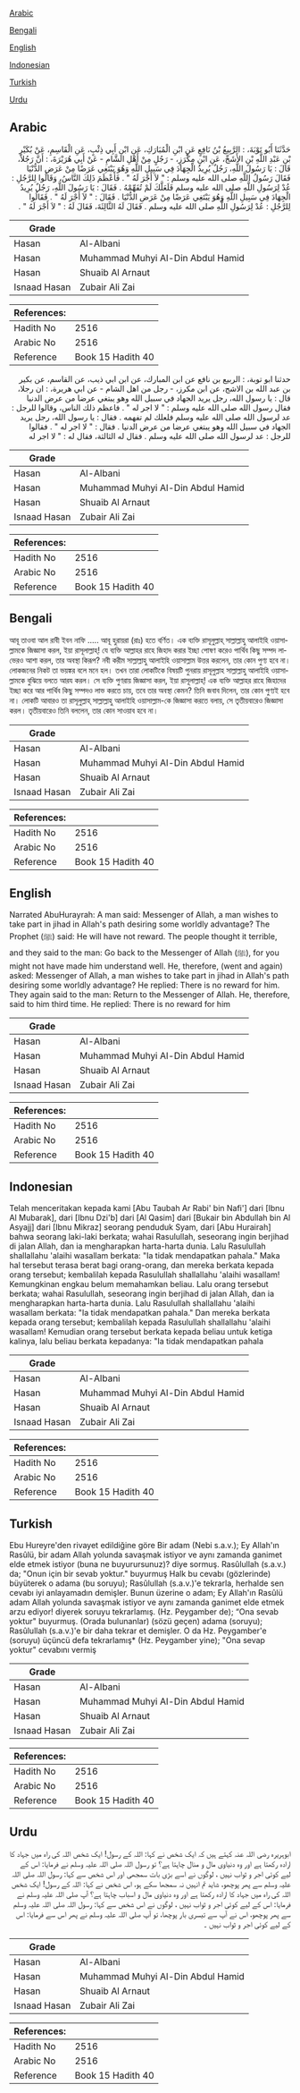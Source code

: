 [Arabic](#arabic)

[Bengali](#bengali)

[English](#english)

[Indonesian](#indonesian)

[Turkish](#turkish)

[Urdu](#urdu)

## Arabic


<div dir="rtl" lang="ar" style={{fontSize:'larger',backgroundColor:'#f8f9fa',padding:20}}>
حَدَّثَنَا أَبُو تَوْبَةَ، ‏:‏ الرَّبِيعُ بْنُ نَافِعٍ عَنِ ابْنِ الْمُبَارَكِ، عَنِ ابْنِ أَبِي ذِئْبٍ، عَنِ الْقَاسِمِ، عَنْ بُكَيْرِ بْنِ عَبْدِ اللَّهِ بْنِ الأَشَجِّ، عَنِ ابْنِ مِكْرَزٍ، - رَجُلٍ مِنْ أَهْلِ الشَّامِ - عَنْ أَبِي هُرَيْرَةَ، ‏:‏ أَنَّ رَجُلاً، قَالَ ‏:‏ يَا رَسُولَ اللَّهِ، رَجُلٌ يُرِيدُ الْجِهَادَ فِي سَبِيلِ اللَّهِ وَهُوَ يَبْتَغِي عَرَضًا مِنْ عَرَضِ الدُّنْيَا فَقَالَ رَسُولُ اللَّهِ صلى الله عليه وسلم ‏:‏ ‏"‏ لاَ أَجْرَ لَهُ ‏"‏ ‏.‏ فَأَعْظَمَ ذَلِكَ النَّاسُ، وَقَالُوا لِلرَّجُلِ ‏:‏ عُدْ لِرَسُولِ اللَّهِ صلى الله عليه وسلم فَلَعَلَّكَ لَمْ تُفَهِّمْهُ ‏.‏ فَقَالَ ‏:‏ يَا رَسُولَ اللَّهِ، رَجُلٌ يُرِيدُ الْجِهَادَ فِي سَبِيلِ اللَّهِ وَهُوَ يَبْتَغِي عَرَضًا مِنْ عَرَضِ الدُّنْيَا ‏.‏ فَقَالَ ‏:‏ ‏"‏ لاَ أَجْرَ لَهُ ‏"‏ ‏.‏ فَقَالُوا لِلرَّجُلِ ‏:‏ عُدْ لِرَسُولِ اللَّهِ صلى الله عليه وسلم ‏.‏ فَقَالَ لَهُ الثَّالِثَةَ، فَقَالَ لَهُ ‏:‏ ‏"‏ لاَ أَجْرَ لَهُ ‏"‏ ‏.‏
</div>
<div style={{backgroundColor:'#f8f9fa',padding:20, marginBottom: 10}}><table> <thead> <tr> <th>Grade</th> <th></th> </tr> </thead> <tbody> <tr><td>Hasan</td><td>Al-Albani</td></tr><tr><td>Hasan</td><td>Muhammad Muhyi Al-Din Abdul Hamid</td></tr><tr><td>Hasan</td><td>Shuaib Al Arnaut</td></tr><tr><td>Isnaad Hasan</td><td>Zubair Ali Zai</td></tr></tbody></table><table> <thead> <tr> <th>References:</th> <th></th> </tr> </thead> <tbody><tr><td>Hadith No</td><td>2516</td></tr><tr><td>Arabic No</td><td>2516</td></tr><tr><td>Reference</td><td>Book 15 Hadith 40</td></tr></tbody></table></div>


<div dir="rtl" lang="ar" style={{fontSize:'larger',backgroundColor:'#f8f9fa',padding:20}}>
حدثنا ابو توبة، : الربيع بن نافع عن ابن المبارك، عن ابن ابي ذيب، عن القاسم، عن بكير بن عبد الله بن الاشج، عن ابن مكرز، - رجل من اهل الشام - عن ابي هريرة، : ان رجلا، قال : يا رسول الله، رجل يريد الجهاد في سبيل الله وهو يبتغي عرضا من عرض الدنيا فقال رسول الله صلى الله عليه وسلم : " لا اجر له " . فاعظم ذلك الناس، وقالوا للرجل : عد لرسول الله صلى الله عليه وسلم فلعلك لم تفهمه . فقال : يا رسول الله، رجل يريد الجهاد في سبيل الله وهو يبتغي عرضا من عرض الدنيا . فقال : " لا اجر له " . فقالوا للرجل : عد لرسول الله صلى الله عليه وسلم . فقال له الثالثة، فقال له : " لا اجر له
</div>
<div style={{backgroundColor:'#f8f9fa',padding:20, marginBottom: 10}}><table> <thead> <tr> <th>Grade</th> <th></th> </tr> </thead> <tbody> <tr><td>Hasan</td><td>Al-Albani</td></tr><tr><td>Hasan</td><td>Muhammad Muhyi Al-Din Abdul Hamid</td></tr><tr><td>Hasan</td><td>Shuaib Al Arnaut</td></tr><tr><td>Isnaad Hasan</td><td>Zubair Ali Zai</td></tr></tbody></table><table> <thead> <tr> <th>References:</th> <th></th> </tr> </thead> <tbody><tr><td>Hadith No</td><td>2516</td></tr><tr><td>Arabic No</td><td>2516</td></tr><tr><td>Reference</td><td>Book 15 Hadith 40</td></tr></tbody></table></div>

## Bengali


<div dir="ltr" lang="bn" style={{fontSize:'larger',backgroundColor:'#f8f9fa',padding:20}}>
আবূ তাওবা আল রাবী ইবন নাফি ..... আবূ হুরায়রা (রাঃ) হতে বর্ণিত। এক ব্যক্তি রাসূলুল্লাহ্ সাল্লাল্লাহু আলাইহি ওয়াসাল্লামকে জিজ্ঞাসা করল, ইয়া রাসূলাল্লাহ্! যে ব্যক্তি আল্লাহর রাহে জিহাদ করার ইচ্ছা পোষণ করেও পার্থিব কিছু সম্পদ লাভেরও আশা করল, তার অবস্থা কিরূপ? নবী করীম সাল্লাল্লাহু আলাইহি ওয়াসাল্লাম উত্তর করলেন, তার কোন পুণ্য হবে না। লোকজনের নিকট তা ভয়ঙ্কর বলে মনে হল। তখন তারা লোকটিকে বিষয়টি পুনরায় রাসূলুল্লাহ সাল্লাল্লাহু আলাইহি ওয়াসাল্লামকে বুঝিয়ে বলতে আরয করল। সে ব্যক্তি পুণরায় জিজ্ঞাসা করল, ইয়া রাসূলাল্লাহ্! এক ব্যক্তি আল্লাহর রাহে জিহাদের ইচ্ছা করে আর পার্থিব কিছু সম্পদও লাভ করতে চায়, তবে তার অবস্থা কেমন? তিনি জবাব দিলেন, তার কোন পুণ্যই হবে না। লোকটি আবারও তা রাসূলুল্লাহ্ সাল্লাল্লাহু আলাইহি ওয়াসাল্লাম-কে জিজ্ঞাসা করতে বলায়, সে তৃতীয়বারেও জিজ্ঞাসা করল। তৃতীয়বারেও তিনি বললেন, তার কোন সাওয়াব হবে না।
</div>
<div style={{backgroundColor:'#f8f9fa',padding:20, marginBottom: 10}}><table> <thead> <tr> <th>Grade</th> <th></th> </tr> </thead> <tbody> <tr><td>Hasan</td><td>Al-Albani</td></tr><tr><td>Hasan</td><td>Muhammad Muhyi Al-Din Abdul Hamid</td></tr><tr><td>Hasan</td><td>Shuaib Al Arnaut</td></tr><tr><td>Isnaad Hasan</td><td>Zubair Ali Zai</td></tr></tbody></table><table> <thead> <tr> <th>References:</th> <th></th> </tr> </thead> <tbody><tr><td>Hadith No</td><td>2516</td></tr><tr><td>Arabic No</td><td>2516</td></tr><tr><td>Reference</td><td>Book 15 Hadith 40</td></tr></tbody></table></div>

## English


<div dir="ltr" lang="en" style={{fontSize:'larger',backgroundColor:'#f8f9fa',padding:20}}>
Narrated AbuHurayrah: A man said: Messenger of Allah, a man wishes to take part in jihad in Allah's path desiring some worldly advantage? The Prophet (ﷺ) said: He will have not reward. The people thought it terrible, and they said to the man: Go back to the Messenger of Allah (ﷺ), for you might not have made him understand well. He, therefore, (went and again) asked: Messenger of Allah, a man wishes to take part in jihad in Allah's path desiring some worldly advantage? He replied: There is no reward for him. They again said to the man: Return to the Messenger of Allah. He, therefore, said to him third time. He replied: There is no reward for him
</div>
<div style={{backgroundColor:'#f8f9fa',padding:20, marginBottom: 10}}><table> <thead> <tr> <th>Grade</th> <th></th> </tr> </thead> <tbody> <tr><td>Hasan</td><td>Al-Albani</td></tr><tr><td>Hasan</td><td>Muhammad Muhyi Al-Din Abdul Hamid</td></tr><tr><td>Hasan</td><td>Shuaib Al Arnaut</td></tr><tr><td>Isnaad Hasan</td><td>Zubair Ali Zai</td></tr></tbody></table><table> <thead> <tr> <th>References:</th> <th></th> </tr> </thead> <tbody><tr><td>Hadith No</td><td>2516</td></tr><tr><td>Arabic No</td><td>2516</td></tr><tr><td>Reference</td><td>Book 15 Hadith 40</td></tr></tbody></table></div>

## Indonesian


<div dir="ltr" lang="id" style={{fontSize:'larger',backgroundColor:'#f8f9fa',padding:20}}>
Telah menceritakan kepada kami [Abu Taubah Ar Rabi' bin Nafi'] dari [Ibnu Al Mubarak], dari [Ibnu Dzi'b] dari [Al Qasim] dari [Bukair bin Abdullah bin Al Asyajj] dari [Ibnu Mikraz] seorang penduduk Syam, dari [Abu Hurairah] bahwa seorang laki-laki berkata; wahai Rasulullah, seseorang ingin berjihad di jalan Allah, dan ia mengharapkan harta-harta dunia. Lalu Rasulullah shallallahu 'alaihi wasallam berkata: "Ia tidak mendapatkan pahala." Maka hal tersebut terasa berat bagi orang-orang, dan mereka berkata kepada orang tersebut; kembalilah kepada Rasulullah shallallahu 'alaihi wasallam! Kemungkinan engkau belum memahamkan beliau. Lalu orang tersebut berkata; wahai Rasulullah, seseorang ingin berjihad di jalan Allah, dan ia mengharapkan harta-harta dunia. Lalu Rasulullah shallallahu 'alaihi wasallam berkata: "Ia tidak mendapatkan pahala." Dan mereka berkata kepada orang tersebut; kembalilah kepada Rasulullah shallallahu 'alaihi wasallam! Kemudian orang tersebut berkata kepada beliau untuk ketiga kalinya, lalu beliau berkata kepadanya: "Ia tidak mendapatkan pahala
</div>
<div style={{backgroundColor:'#f8f9fa',padding:20, marginBottom: 10}}><table> <thead> <tr> <th>Grade</th> <th></th> </tr> </thead> <tbody> <tr><td>Hasan</td><td>Al-Albani</td></tr><tr><td>Hasan</td><td>Muhammad Muhyi Al-Din Abdul Hamid</td></tr><tr><td>Hasan</td><td>Shuaib Al Arnaut</td></tr><tr><td>Isnaad Hasan</td><td>Zubair Ali Zai</td></tr></tbody></table><table> <thead> <tr> <th>References:</th> <th></th> </tr> </thead> <tbody><tr><td>Hadith No</td><td>2516</td></tr><tr><td>Arabic No</td><td>2516</td></tr><tr><td>Reference</td><td>Book 15 Hadith 40</td></tr></tbody></table></div>

## Turkish


<div dir="ltr" lang="tr" style={{fontSize:'larger',backgroundColor:'#f8f9fa',padding:20}}>
Ebu Hureyre'den rivayet edildiğine göre Bir adam (Nebi s.a.v.); Ey Allah'ın Rasûlü, bir adam Allah yolunda savaşmak istiyor ve aynı zamanda ganimet elde etmek istiyor (buna ne buyurursunuz)? diye sormuş. Rasûlullah (s.a.v.) da; "Onun için bir sevab yoktur." buyurmuş Halk bu cevabı (gözlerinde) büyüterek o adama (bu soruyu); Rasûlullah (s.a.v.)'e tekrarla, herhalde sen cevabı iyi anlayamadın demişler. Bunun üzerine o adam; Ey Allah'ın Rasûlü adam Allah yolunda savaşmak istiyor ve aynı zamanda ganimet elde etmek arzu ediyor! diyerek soruyu tek­rarlamış. (Hz. Peygamber de); “Ona sevab yoktur" buyurmuş. (Orada bulunanlar) (sözü ge­çen) adama (soruyu); Rasûlullah (s.a.v.)'e bir daha tekrar et demişler. O da Hz. Peygamber'e (soruyu) üçüncü defa tekrarlamış* (Hz. Peygamber yine); "Ona sevap yoktur" cevabını vermiş
</div>
<div style={{backgroundColor:'#f8f9fa',padding:20, marginBottom: 10}}><table> <thead> <tr> <th>Grade</th> <th></th> </tr> </thead> <tbody> <tr><td>Hasan</td><td>Al-Albani</td></tr><tr><td>Hasan</td><td>Muhammad Muhyi Al-Din Abdul Hamid</td></tr><tr><td>Hasan</td><td>Shuaib Al Arnaut</td></tr><tr><td>Isnaad Hasan</td><td>Zubair Ali Zai</td></tr></tbody></table><table> <thead> <tr> <th>References:</th> <th></th> </tr> </thead> <tbody><tr><td>Hadith No</td><td>2516</td></tr><tr><td>Arabic No</td><td>2516</td></tr><tr><td>Reference</td><td>Book 15 Hadith 40</td></tr></tbody></table></div>

## Urdu


<div dir="rtl" lang="ur" style={{fontSize:'larger',backgroundColor:'#f8f9fa',padding:20}}>
ابوہریرہ رضی اللہ عنہ کہتے ہیں کہ ایک شخص نے کہا: اللہ کے رسول! ایک شخص اللہ کی راہ میں جہاد کا ارادہ رکھتا ہے اور وہ دنیاوی مال و منال چاہتا ہے؟ تو رسول اللہ صلی اللہ علیہ وسلم نے فرمایا: اس کے لیے کوئی اجر و ثواب نہیں ، لوگوں نے اسے بڑی بات سمجھی اور اس شخص سے کہا: رسول اللہ صلی اللہ علیہ وسلم سے پھر پوچھو، شاید تم انہیں نہ سمجھا سکے ہو، اس شخص نے کہا: اللہ کے رسول! ایک شخص اللہ کی راہ میں جہاد کا ارادہ رکھتا ہے اور وہ دنیاوی مال و اسباب چاہتا ہے؟ آپ صلی اللہ علیہ وسلم نے فرمایا: اس کے لیے کوئی اجر و ثواب نہیں ، لوگوں نے اس شخص سے کہا: رسول اللہ صلی اللہ علیہ وسلم سے پھر پوچھو، اس نے آپ سے تیسری بار پوچھا، تو آپ صلی اللہ علیہ وسلم نے پھر اس سے فرمایا: اس کے لیے کوئی اجر و ثواب نہیں ۔
</div>
<div style={{backgroundColor:'#f8f9fa',padding:20, marginBottom: 10}}><table> <thead> <tr> <th>Grade</th> <th></th> </tr> </thead> <tbody> <tr><td>Hasan</td><td>Al-Albani</td></tr><tr><td>Hasan</td><td>Muhammad Muhyi Al-Din Abdul Hamid</td></tr><tr><td>Hasan</td><td>Shuaib Al Arnaut</td></tr><tr><td>Isnaad Hasan</td><td>Zubair Ali Zai</td></tr></tbody></table><table> <thead> <tr> <th>References:</th> <th></th> </tr> </thead> <tbody><tr><td>Hadith No</td><td>2516</td></tr><tr><td>Arabic No</td><td>2516</td></tr><tr><td>Reference</td><td>Book 15 Hadith 40</td></tr></tbody></table></div>
